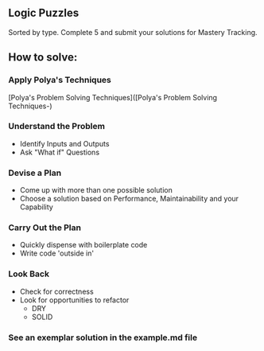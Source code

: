 ## Logic Puzzles

Sorted by type. Complete 5 and submit your solutions for Mastery Tracking.

## How to solve:

### Apply Polya's Techniques
[Polya's Problem Solving Techniques]([Polya's Problem Solving Techniques-)

### Understand the Problem
* Identify Inputs and Outputs
* Ask "What if" Questions
### Devise a Plan
* Come up with more than one possible solution
* Choose a solution based on Performance, Maintainability and your Capability
### Carry Out the Plan
* Quickly dispense with boilerplate code
* Write code 'outside in'
### Look Back
* Check for correctness
* Look for opportunities to refactor
  * DRY
  * SOLID

### See an exemplar solution in the example.md file
